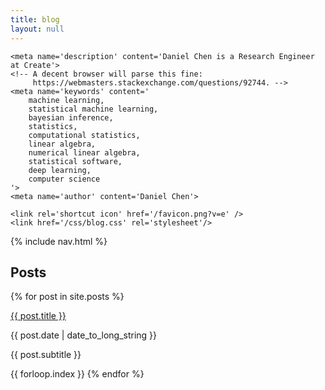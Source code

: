 ```yaml
---
title: blog
layout: null
---
```


<html>
<head>
    <title>Daniel Chen</title>
    <meta charset='UTF-8'>
    <meta content='width=device-width, initial-scale=1' name='viewport'/>

    <meta name='description' content='Daniel Chen is a Research Engineer at Create'>
    <!-- A decent browser will parse this fine:
         https://webmasters.stackexchange.com/questions/92744. -->
    <meta name='keywords' content='
        machine learning,
        statistical machine learning,
        bayesian inference,
        statistics,
        computational statistics,
        linear algebra,
        numerical linear algebra,
        statistical software,
        deep learning,
        computer science
    '>
    <meta name='author' content='Daniel Chen'>

    <link rel='shortcut icon' href='/favicon.png?v=e' />
    <link href='/css/blog.css' rel='stylesheet'/>

</head>
<body>
    {% include nav.html %}
    <div id='blog' class='wrap'>
        <div id='intro'>
        </div>
        <div id='posts' class='section'>
	    <h2> Posts </h2>
            {% for post in site.posts %}
                <div class='post-row'>
                    <p class='post-title'>
                        <a href="{{ post.url }}">
                            {{ post.title }}
                        </a>
                    </p>
                    <p class='post-date'>
                        {{ post.date | date_to_long_string }}
                    </p>
                </div>
                <p class='post-subtitle'>
                    {{ post.subtitle }}
                </p>
                <span class='hidden'>{{ forloop.index }}</span>
            {% endfor %}
        </div>
    </div>
</body>
</html> 